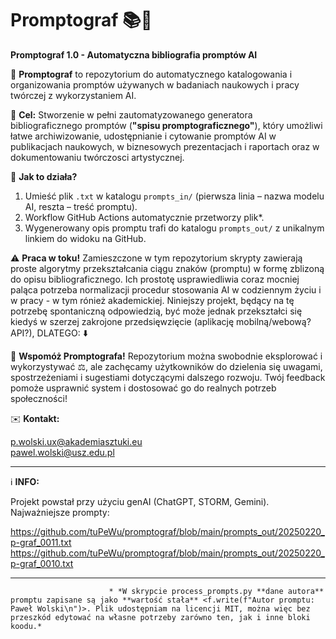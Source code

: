 # Promptograf 📚🚀
**Promptograf 1.0 - Automatyczna bibliografia promptów AI**

📖 **Promptograf** to repozytorium do automatycznego katalogowania i organizowania promptów używanych w badaniach naukowych i pracy twórczej z wykorzystaniem AI.

🎯 **Cel:**
Stworzenie w pełni zautomatyzowanego generatora bibliograficznego promptów (**"spisu promptograficznego"**), który umożliwi łatwe archiwizowanie, udostępnianie i cytowanie promptów AI w publikacjach naukowych, w biznesowych prezentacjach i raportach oraz w dokumentowaniu twórczosci artystycznej.

📌 **Jak to działa?**

1. Umieść plik `.txt` w katalogu `prompts_in/` (pierwsza linia – nazwa modelu AI, reszta – treść promptu).
2. Workflow GitHub Actions automatycznie przetworzy plik*.
3. Wygenerowany opis promptu trafi do katalogu `prompts_out/` z unikalnym linkiem do widoku na GitHub.


⚠️ **Praca w toku!**
Zamieszczone w tym repozytorium skrypty zawierają proste algorytmy przekształcania ciągu znaków (promptu) w formę zblizoną do opisu bibliograficznego. Ich prostotę usprawiedliwia  coraz mocniej paląca potrzeba normalizacji procedur stosowania AI w codziennym życiu i w pracy - w tym rónież akademickiej. Niniejszy projekt, będący na tę potrzebę spontaniczną odpowiedzią, być może jednak przekształci się kiedyś w szerzej zakrojone przedsięwzięcie (aplikację mobilną/webową? API?), DLATEGO: ⬇️ 

📢 **Wspomóż Promptografa!**
Repozytorium można swobodnie eksplorować i wykorzystywać ⚖️, ale zachęcamy użytkowników do dzielenia się uwagami, spostrzeżeniami i sugestiami dotyczącymi dalszego rozwoju. Twój feedback pomoże usprawnić system i dostosować go do realnych potrzeb społeczności!

✉️ **Kontakt:**

p.wolski.ux@akademiasztuki.eu  
pawel.wolski@usz.edu.pl

---
ℹ️ **INFO:** 

Projekt powstał przy użyciu genAI (ChatGPT, STORM, Gemini). Najważniejsze prompty:

https://github.com/tuPeWu/promptograf/blob/main/prompts_out/20250220_p-graf_0011.txt
https://github.com/tuPeWu/promptograf/blob/main/prompts_out/20250220_p-graf_0010.txt

---
                          * *W skrypcie process_prompts.py **dane autora** promptu zapisane są jako **wartość stała** <f.write(f"Autor promptu: Paweł Wolski\n")>. Plik udostępniam na licencji MIT, można więc bez przeszkód edytować na własne potrzeby zarówno ten, jak i inne bloki koodu.*
